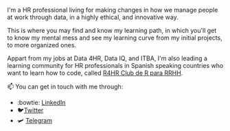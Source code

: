 I'm a HR professional living for making changes in how we manage people at work through data, in a highly ethical, and innovative way.

This is where you may find and know my learning path, in which you'll get to know my mental mess and see my learning curve from my initial projects, to more organized ones.

Appart from my jobs at Data 4HR, Data IQ, and ITBA, I'm also leading a learning community for HR professionals in Spanish speaking countries who want to learn how to code, called [R4HR Club de R para RRHH](https://r4hr.netlify.app).

📫 You can get in touch with me through:
* :bowtie: [LinkedIn](https://www.linkedin.com/in/sergiogarciamora/)
* 🐦[Twitter](https://twitter.com/sergiogarciamor)
* 🛩️ [Telegram](https://t.me/SergioGarciaMora)
